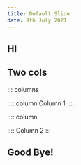 ```yaml
---
title: Default Slide
date: 9th July 2021
---
```


## HI

## Two cols

::: columns

:::: column
Column 1
::::

:::: column

::::
Column 2
:::

## Good Bye!
